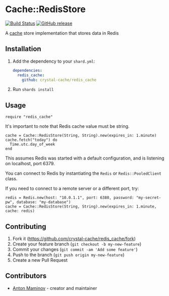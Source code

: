 # Cache::RedisStore

[![Build Status](https://travis-ci.org/crystal-cache/redis_cache.svg?branch=main)](https://travis-ci.org/crystal-cache/redis_cache)
[![GitHub release](https://img.shields.io/github/release/crystal-cache/redis_cache.svg)](https://github.com/crystal-cache/redis_cache/releases)

A [cache](https://github.com/crystal-cache/cache) store implementation that stores data in Redis

## Installation

1. Add the dependency to your `shard.yml`:

   ```yaml
   dependencies:
     redis_cache:
       github: crystal-cache/redis_cache
   ```

2. Run `shards install`

## Usage

```crystal
require "redis_cache"
```

It's important to note that Redis cache value must be string.

```crystal
cache = Cache::RedisStore(String, String).new(expires_in: 1.minute)
cache.fetch("today") do
  Time.utc.day_of_week
end
```

This assumes Redis was started with a default configuration, and is listening on localhost, port 6379.

You can connect to Redis by instantiating the `Redis` or `Redis::PooledClient` class.

If you need to connect to a remote server or a different port, try:

```crystal
redis = Redis.new(host: "10.0.1.1", port: 6380, password: "my-secret-pw", database: "my-database")
cache = Cache::RedisStore(String, String).new(expires_in: 1.minute, cache: redis)
```

## Contributing

1. Fork it (<https://github.com/crystal-cache/redis_cache/fork>)
2. Create your feature branch (`git checkout -b my-new-feature`)
3. Commit your changes (`git commit -am 'Add some feature'`)
4. Push to the branch (`git push origin my-new-feature`)
5. Create a new Pull Request

## Contributors

- [Anton Maminov](https://github.com/mamantoha) - creator and maintainer
